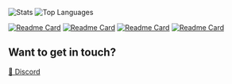 ![Stats](https://github-readme-stats.ju1-js.repl.co/api?username=Ju1-js&count_private=true&include_all_commits=true&show_icons=true&theme=transparent&border_radius=10&border_color=0A0F0B)
![Top Languages](https://github-readme-stats.ju1-js.repl.co/api/top-langs?username=Ju1-js&count_private=true&layout=compact&langs_count=10&show_icons=true&theme=transparent&border_radius=10&border_color=0A0F0B)

[![Readme Card](https://github-readme-stats.ju1-js.repl.co/api/pin/?username=Ju1-js&repo=25th-hour-dynamic&show_icons=true&theme=transparent&border_radius=10&border_color=0A0F0B)](https://github.com/Ju1-js/25th-hour-dynamic)
[![Readme Card](https://github-readme-stats.ju1-js.repl.co/api/pin/?username=Ju1-js&repo=Ju1-js.github.io&show_icons=true&theme=transparent&border_radius=10&border_color=0A0F0B)](https://Ju1-js.github.io)
[![Readme Card](https://github-readme-stats.ju1-js.repl.co/api/pin/?username=Ju1-js&repo=CssPeriodicTable&show_icons=true&theme=transparent&border_radius=10&border_color=0A0F0B)](https://Ju1-js.github.io/CssPeriodicTable)
[![Readme Card](https://github-readme-stats.ju1-js.repl.co/api/pin/?username=Ju1-js&repo=discord-webhook&show_icons=true&theme=transparent&border_radius=10&border_color=0A0F0B)](https://github.com/Ju1-js/discord-webhook)

## Want to get in touch?
<a target="_blank" href="https://discord.com/users/427493897225109504">💬 Discord</a>
